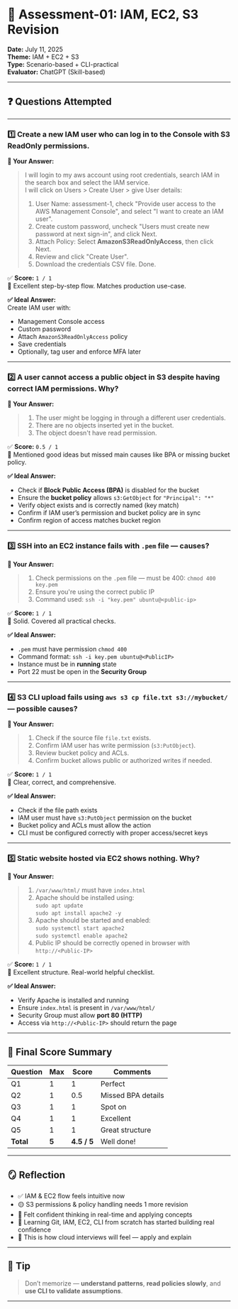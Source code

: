 # 📘 Assessment-01: IAM, EC2, S3 Revision

**Date:** July 11, 2025  
**Theme:** IAM + EC2 + S3  
**Type:** Scenario-based + CLI-practical  
**Evaluator:** ChatGPT (Skill-based)

---

## ❓ Questions Attempted

---

### 1️⃣ Create a new IAM user who can log in to the Console with S3 ReadOnly permissions.

**🧠 Your Answer:**  
> I will login to my aws account using root credentials, search IAM in the search box and select the IAM service.  
> I will click on Users > Create User > give User details:  
> 1. User Name: assessment-1, check "Provide user access to the AWS Management Console", and select "I want to create an IAM user".  
> 2. Create custom password, uncheck "Users must create new password at next sign-in", and click Next.  
> 3. Attach Policy: Select **AmazonS3ReadOnlyAccess**, then click Next.  
> 4. Review and click "Create User".  
> 5. Download the credentials CSV file. Done.

✅ **Score:** `1 / 1`  
💬 Excellent step-by-step flow. Matches production use-case.

**✅ Ideal Answer:**  
Create IAM user with:
- Management Console access
- Custom password
- Attach `AmazonS3ReadOnlyAccess` policy
- Save credentials
- Optionally, tag user and enforce MFA later

---

### 2️⃣ A user cannot access a public object in S3 despite having correct IAM permissions. Why?

**🧠 Your Answer:**  
> 1. The user might be logging in through a different user credentials.  
> 2. There are no objects inserted yet in the bucket.  
> 3. The object doesn't have read permission.

✅ **Score:** `0.5 / 1`  
💬 Mentioned good ideas but missed main causes like BPA or missing bucket policy.

**✅ Ideal Answer:**  
- Check if **Block Public Access (BPA)** is disabled for the bucket  
- Ensure the **bucket policy** allows `s3:GetObject` for `"Principal": "*"`  
- Verify object exists and is correctly named (key match)  
- Confirm if IAM user’s permission and bucket policy are in sync  
- Confirm region of access matches bucket region

---

### 3️⃣ SSH into an EC2 instance fails with `.pem` file — causes?

**🧠 Your Answer:**  
> 1. Check permissions on the `.pem` file — must be 400: `chmod 400 key.pem`  
> 2. Ensure you're using the correct public IP  
> 3. Command used: `ssh -i "key.pem" ubuntu@<public-ip>`

✅ **Score:** `1 / 1`  
💬 Solid. Covered all practical checks.

**✅ Ideal Answer:**  
- `.pem` must have permission `chmod 400`  
- Command format: `ssh -i key.pem ubuntu@<PublicIP>`  
- Instance must be in **running** state  
- Port 22 must be open in the **Security Group**

---

### 4️⃣ S3 CLI upload fails using `aws s3 cp file.txt s3://mybucket/` — possible causes?

**🧠 Your Answer:**  
> 1. Check if the source file `file.txt` exists.  
> 2. Confirm IAM user has write permission (`s3:PutObject`).  
> 3. Review bucket policy and ACLs.  
> 4. Confirm bucket allows public or authorized writes if needed.

✅ **Score:** `1 / 1`  
💬 Clear, correct, and comprehensive.

**✅ Ideal Answer:**  
- Check if the file path exists  
- IAM user must have `s3:PutObject` permission on the bucket  
- Bucket policy and ACLs must allow the action  
- CLI must be configured correctly with proper access/secret keys

---

### 5️⃣ Static website hosted via EC2 shows nothing. Why?

**🧠 Your Answer:**  
> 1. `/var/www/html/` must have `index.html`  
> 2. Apache should be installed using:  
>   `sudo apt update`  
>   `sudo apt install apache2 -y`  
> 3. Apache should be started and enabled:  
>   `sudo systemctl start apache2`  
>   `sudo systemctl enable apache2`  
> 4. Public IP should be correctly opened in browser with `http://<Public-IP>`

✅ **Score:** `1 / 1`  
💬 Excellent structure. Real-world helpful checklist.

**✅ Ideal Answer:**  
- Verify Apache is installed and running  
- Ensure `index.html` is present in `/var/www/html/`  
- Security Group must allow **port 80 (HTTP)**  
- Access via `http://<Public-IP>` should return the page

---

## 🧮 Final Score Summary

| Question | Max | Score | Comments |
|----------|-----|-------|----------|
| Q1       | 1   | 1     | Perfect  |
| Q2       | 1   | 0.5   | Missed BPA details |
| Q3       | 1   | 1     | Spot on |
| Q4       | 1   | 1     | Excellent |
| Q5       | 1   | 1     | Great structure |
| **Total**| **5** | **4.5 / 5** | Well done! |

---

## 🪞 Reflection

- ✅ IAM & EC2 flow feels intuitive now  
- 🟡 S3 permissions & policy handling needs 1 more revision  
- 💭 Felt confident thinking in real-time and applying concepts  
- 🧭 Learning Git, IAM, EC2, CLI from scratch has started building real confidence  
- 🎯 This is how cloud interviews will feel — apply and explain

---

## 🧰 Tip

> Don’t memorize — **understand patterns**, **read policies slowly**, and **use CLI to validate assumptions**.

---

